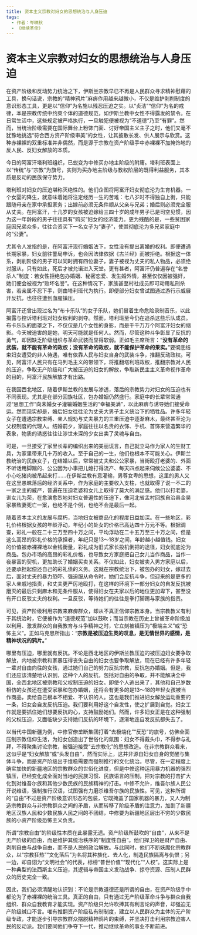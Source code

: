 ```yaml
---
title: 资本主义宗教对妇女的思想统治与人身压迫
tags:
  - 作者：岑映秋
  - 《继续革命》
---
```


# 资本主义宗教对妇女的思想统治与人身压迫

在资产阶级和反动势力统治之下，伊斯兰宗教早已不再是人民群众寻求精神慰藉的工具，换句话说，宗教的“精神鸦片”麻痹作用越来越微小，不仅是维护剥削制度的意识形态工具，更是以“信仰”为名施以残忍压迫之实。以“贞洁”“信仰”为名的戒律，本是宗教传统中约束个体的道德规范，如伊斯兰教中女性不得露发的禁令。在日常生活中，这些规定被严格执行，一旦触犯便被视为“不道德”乃至“有罪”。然而，当统治阶级需要在国际舞台上粉饰门面、讨好帝国主义主子之时，他们又毫不犹豫地挑选“符合西方资产阶级审美”的女性，让其披散长发、供人展示与欣赏。这种赤裸裸的双重标准并非偶然，而是源于宗教在资产阶级手中赤裸裸不加掩饰地的反人民、反妇女解放的本质。

今日的阿富汗塔利班组织，已蜕变为中修买办地主阶级的附庸。塔利班表面上以“传统”与“宗教”为旗号，实则为买办地主阶级与教权阶层的既得利益服务，其本质是反动的民族保守势力。

塔利班对妇女的压迫堪称灭绝性的。他们企图将阿富汗妇女彻底沦为生育机器。一个女婴的降生，就意味着她将注定经历一生的苦难：七八岁时不得独自上街，只能跟随母亲在家中承担家务；出嫁前必须无条件顺从父亲与兄弟；婚后则必须完全服从丈夫。在阿富汗，十几岁的女孩被迫嫁给三四十岁的成年男子已是司空见惯，因为这一年龄段的男子往往具有“购买”妇女的经济能力。更为残酷的是，一些贫困家庭因兄弟众多，往往合资买下一名女子为“妻子”，使其彻底沦为多兄弟家庭中的“公妻”。

尤其令人发指的是，在阿富汗现行婚姻法下，女性没有提出离婚的权利。即便遭遇长期家暴，妇女前往警局申诉，也会因法律依据《古兰经》而被拒绝。根据这一体系，剥削阶级的男子可以同时拥有四位妻子，妻子被视为丈夫的私人物品，必须绝对服从，只有如此，死后才被允诺进入天堂。更有甚者，阿富汗仍普遍存在“名誉杀人”制度：若女性拒绝包办婚姻、秘密恋爱、发生婚外情，甚至仅仅因被强奸，她们便会被视为“败坏名誉”。在这种情况下，家族甚至村社成员即可动用私刑杀害，若亲属不忍下手，则由塔利班代为执行。即便部分妇女曾试图通过游行示威展开反抗，也往往遭到血腥镇压。

阿富汗还曾出现过名为“布卡乐队”的女子乐队，她们冒着生命危险录制音乐，以此揭露与控诉塔利班对妇女权利的剥夺。然而，塔利班至今仍在追杀这些乐队成员。布卡乐队的面罩之下，不仅仅是几个女性的身影，而是千千万万个阿富汗妇女的缩影。今天被迫害的是她，明天可能就是任何人。然而，尽管这种斗争彰显了反抗的勇气，却因缺乏阶级组织与革命武装而显得软弱。正如毛主席所言：“**没有革命的武装，就不能有革命的政权；没有革命的政权，就不能保护革命的果实。**”要彻底结束妇女遭受的非人待遇，唯有依靠人民与妇女自身的武装斗争，推翻反动政权。可见，阿富汗人民只有在马列毛主义的带领下，将推翻塔利班政权，推翻宗教对人民的压迫，争取无产阶级和广大被压迫的妇女的解放，争取新民主主义革命视作革命的目的，阿富汗民族解放才有出路。

在我国西北地区，随着伊斯兰教的发展与渗透，落后的宗教势力对妇女的压迫也有不同表现。尤其是在部分回族社区，包办婚姻仍然盛行。家庭中的长辈常常通过“思想工作”向未婚女子灌输婚姻生活的“幸福美满”，以此麻痹与诱导她们接受命运。然而现实却是，婚后妇女往往沦为丈夫大男子主义统治下的牺牲品。许多年轻女子在遭遇宗教束缚、亲人规劝与丈夫暴力的三重压迫中逐渐麻木，最终甚至沦为父权制度的代理人。结婚前夕，家庭往往以名贵的衣饰、手机、首饰来营造繁华的表象，物质的诱惑往往让涉世未深的少女出卖了灵魂与自由。

可是，一旦接受了家里长辈的编织出来的美丽谎言，自己就立马作为家人的生财工具，为家里带来几十万的收入。至于自己的一生，他们也根本不可能关心。伊斯兰教统治的民族女子，在结婚以后，常常被丈夫和公公家暴，当街殴打老婆的、外面不听话用脚踹的、公公因为小事把儿媳打得流产、每天四点起来伺候公公婆婆、不小心吃猪肉被吊起来打……在伊斯兰教有意灌输，男尊女卑的思想，这里的男人又在这里愚昧落后的经济关系中，作为家庭的主要收入支柱，也就取得了说一不二的一家之主的威严，普遍在压迫老婆和女儿上取得了莫大的满足感。他们以打老婆，训女儿为荣，在愈演愈烈地对妇女普遍性的压迫下，像河北省孟村回族自治县金昊家暴致妻死亡一案，也绝不是个例，也绝不会是最后一起。

随着资本主义的发展与腐朽，当地妇女被商品化的程度日益加深。在一些地区，彩礼价格根据女孩的年龄浮动，年纪小的处女的价格已高达四十万元不等。根据调查，彩礼一般在二十三万至四十万之间，平均浮动在二十五万至三十万之间，但是这么高昂的彩礼价格的承担者，年纪只是13～18岁之间，年龄越小越值钱。妇女的价值被赤裸裸地以金钱衡量，彩礼成为旧式家长投机倒把的途径，妇女彻底沦为商品。包办市场的高昂的彩礼价格，也导致女方家庭把自己女儿当作商品，当作一夜暴富的契机，更加助长了婚姻买卖关系。不仅如此，妇女被卖入男方家庭以后，还要承担起偿还自己的彩礼债的义务。这就在宗教统治下，被包办的妇女，嫁过去后，面对丈夫的暴力恐吓、强迫服从命令时，她们会反抗斗争，但迎来的是更多的家人亲戚地指责，和丈夫更严厉地殴打，在这样的环境下一部分妇女的自发反抗被磨灭的最后只剩麻木和无条件服从，使得妇女在夫家以后的地位更加卑下，甚至没有开口反驳丈夫的权利。一旦反驳，等待她们的往往是拳打脚踢与家族的指责。

可见，资产阶级利用宗教来麻痹群众，却从不真正信仰宗教本身。当宗教教义有利于其统治时，它便被作为“道德规范”加以鼓吹；而当宗教在历史上曾被革命阶级加以利用、激发群众的自我教育与斗争精神之时，它立刻被镇压为“极端主义”或“恐怖主义”。正如马克思所指出：“**宗教是被压迫生灵的叹息，是无情世界的感情，是精神状况的鸦片。**”

哪里有压迫，哪里就有反抗。不论是西北地区的伊斯兰教压迫的被压迫妇女要争取解放，内地被宗教和家暴压得丧失自由的妇女也要争取解放，现在已经有许多年轻一辈对自由向往的女孩，通过她们自己的努力反抗宗教，反抗包办婚姻。但是，我们还应该清楚地认识到，这种个人的反抗，包括对自由的争取，并不能解决全中国，全西北地区被宗教和父权制压迫的妇女。即使个人逃出来了，其他和自己岁数相仿的女孩还在遭受家暴和包办婚姻，还将会有更多的是13～18的年轻女孩被当作商品，卖给自己根本不相爱、不认识的人。这也是我们推进妇女解放运动重要的一条，妇女会自发反抗压迫。我们要利用好这个自发性，使之扩展到自觉。妇女工作就是要抓住她们想要反抗的心，支持鼓励她们。然而，许多妇女正是在这种强制的父权压迫，又面临缺少支持她们反抗的环境下，逐渐地连自发反抗都失去了。

以当代中国新疆为例，中修官僚垄断集团打着“去极端化”“反恐”的旗号，仿佛全面压制宗教信仰生活，为妇女创造出了世俗化的氛围：妇女不得戴头巾，不得参与礼拜，不得聚集讨论宗教，被强迫接受“去宗教化”的思想改造。在非宗教群众看来，这似乎是“妇女解放”或“头发自由”，然而实际上，这并非源自妇女自身的觉醒与集体斗争，而是资产阶级出于维稳需要而强制推行的文化统治。尽管，在一定程度上确实加快的新疆地区的宗教群众的世俗化进度，但是中修这种运用暴力机器的强烈镇压，已经变化成全面对当地的民族习惯、民族语言的压制，把对宗教的打击扩大化到对维吾尔族和其他少数民族的民族精神的打击。中修不允许，维吾尔族人民公开说维语，强制推行汉语，试图强有力磨杀维吾尔族的民族性。可见，这种所谓的“自由”不过是资产阶级意识形态的包装，它既掩盖了国家机器的暴力，又人为制造宗教群众与非宗教群众之间的矛盾，从而转移了阶级矛盾的注意力，加剧了新疆地区汉族人民和少数民族人民之间的不团结，中修要为新疆地区层出不穷的少数民族的小资产阶级恐怖主义负责。

所谓“宗教自由”的阶级性本质在此暴露无遗。资产阶级所鼓吹的“自由”，从来不是无产阶级的自由，而是维护其统治秩序的“制度性自由”。他们捍卫的是财产自由、剥削自由与战争自由，而不是人民的政治解放。与此同时，他们不断妖魔化宗教群众，以“宗教狂热”“文化落后”为名将其种族化、去人化，制造民族隔离与仇恨；另一边，却自诩为“文明社会”的代表，标榜“普世价值”“现代化”“人权”。这实际上是一种典型的法西斯主义压迫，其逻辑与帝国主义发动战争、掠夺资源、压制人民群众的历史完全一致。

因此，我们必须清醒地认识到：不论是宗教道德还是所谓的自由，在资产阶级手中都沦为了赤裸裸的统治工具。真正的自由，只有通过无产阶级革命斗争与群众自我组织、群众自我教育才能实现。资产阶级只允许吹捧其有利言论的声音，却强迫无产阶级缄口不言。唯有推翻资产阶级私有制制度，建立以人民群众为主体的无产阶级专政，才能逐步引导宗教群众摆脱精神鸦片的束缚，并坚决打击利用宗教迫害人民的反动派。我们要同他们争夺下一代，推动继续革命的事业不断前进。